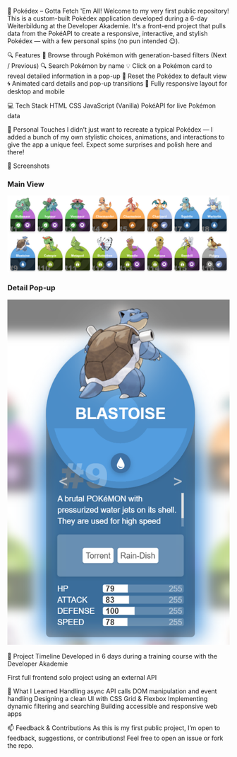 🧿 Pokédex – Gotta Fetch 'Em All!
Welcome to my very first public repository! This is a custom-built Pokédex application developed during a 6-day Weiterbildung at the Developer Akademie. It's a front-end project that pulls data from the PokéAPI to create a responsive, interactive, and stylish Pokédex — with a few personal spins (no pun intended 😉).

🔍 Features
🧭 Browse through Pokémon with generation-based filters (Next / Previous)
🔍 Search Pokémon by name
💡 Click on a Pokémon card to reveal detailed information in a pop-up
🔄 Reset the Pokédex to default view
🌀 Animated card details and pop-up transitions
📱 Fully responsive layout for desktop and mobile

💻 Tech Stack
HTML
CSS
JavaScript (Vanilla)
PokéAPI for live Pokémon data

🎨 Personal Touches
I didn’t just want to recreate a typical Pokédex — I added a bunch of my own stylistic choices, animations, and interactions to give the app a unique feel. Expect some surprises and polish here and there!

📸 Screenshots

### Main View
![Pokédex Main View](./screenshots/pokedex-main-view.png)

### Detail Pop-up
![Pokémon Detail Pop-up](./screenshots/pokedex-detail.png)

📅 Project Timeline
Developed in 6 days during a training course with the Developer Akademie

First full frontend solo project using an external API

🧠 What I Learned
Handling async API calls
DOM manipulation and event handling
Designing a clean UI with CSS Grid & Flexbox
Implementing dynamic filtering and searching
Building accessible and responsive web apps

📫 Feedback & Contributions
As this is my first public project, I’m open to feedback, suggestions, or contributions! Feel free to open an issue or fork the repo.
